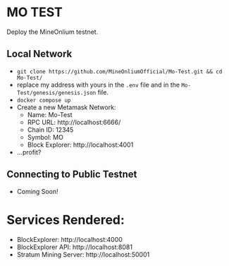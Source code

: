 # MO TEST

Deploy the MineOnlium testnet.

## Local Network

* `git clone https://github.com/MineOnliumOfficial/Mo-Test.git && cd Mo-Test/`
* replace my address with yours in the `.env` file and in the `Mo-Test/genesis/genesis.json` file.
* `docker compose up` 
* Create a new Metamask Network:
   * Name: Mo-Test
   * RPC URL: http://localhost:6666/
   * Chain ID: 12345
   * Symbol: MO
   * Block Explorer: http://localhost:4001
* ...profit?

## Connecting to Public Testnet
* Coming Soon!

# Services Rendered:
* BlockExplorer: http://localhost:4000
* BlockExplorer API: http://localhost:8081
* Stratum Mining Server: http://localhost:50001

